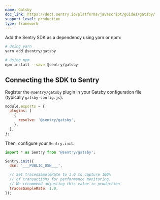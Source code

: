 ```yaml
---
name: Gatsby
doc_link: https://docs.sentry.io/platforms/javascript/guides/gatsby/
support_level: production
type: framework
---
```


Add the Sentry SDK as a dependency using yarn or npm:

```bash
# Using yarn
yarn add @sentry/gatsby

# Using npm
npm install --save @sentry/gatsby
```

## Connecting the SDK to Sentry

Register the `@sentry/gatsby` plugin in your Gatsby configuration file (typically `gatsby-config.js`).

```javascript {filename:gatsby-config.js}
module.exports = {
  plugins: [
    {
      resolve: '@sentry/gatsby',
    },
  ],
};
```

Then, configure your `Sentry.init`:

```javascript {filename:sentry.config.js}
import * as Sentry from '@sentry/gatsby';

Sentry.init({
  dsn: '___PUBLIC_DSN___',

  // Set tracesSampleRate to 1.0 to capture 100%
  // of transactions for performance monitoring.
  // We recommend adjusting this value in production
  tracesSampleRate: 1.0,
});
```
